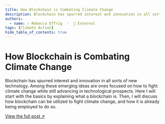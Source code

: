 ```yaml
---
title: How Blockchain is Combating Climate Change
description: Blockchain has spurred interest and innovation in all sorts of new technology. Among these emerging ideas are ones focused on how to fight climate change while still advancing in technological prospects.
authors:
  - name: ✍️ Rebecca Effrig  ·  🔗 External
tags: [Climate Action]
hide_table_of_contents: true
---
```


# How Blockchain is Combating Climate Change

Blockchain has spurred interest and innovation in all sorts of new technology. Among these emerging ideas are ones focused on how to fight climate change while still advancing in technological prospects. Here I will start with the basics by explaining what a blockchain is. Then, I will discuss how blockchain can be utilized to fight climate change, and how it is already being employed to do so.

[View the full post ↗️](https://medium.com/@rebecca.l.effrig/how-blockchain-is-combating-climate-change-f0467b955464)

<!--truncate-->
